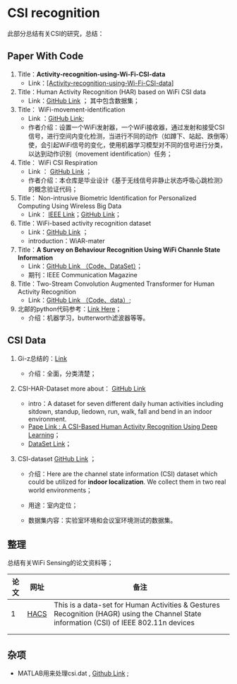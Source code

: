 # CSI recognition

此部分总结有关CSI的研究，总结：

## Paper With Code

1. Title：**Activity-recognition-using-Wi-Fi-CSI-data**  
   * Link：[[Activity-recognition-using-Wi-Fi-CSI-data]](https://github.com/sansanketdg/Activity-recognition-using-Wi-Fi-CSI-data)
2. Title：Human Activity Recognition (HAR) based on WiFi CSI data
   * Link：[GitHub Link](https://github.com/Retsediv/WIFI_CSI_based_HAR) ； 其中包含数据集；
3. Title： WiFi-movement-identification
   * Link ：[GitHub Link](https://github.com/persistforever/WiFi-movement-identification);
   * 作者介绍：设置一个WiFi发射器，一个WiFi接收器，通过发射和接受CSI信号，进行空间内变化检测，当进行不同的动作（如蹲下、站起、跌倒等）使，会引起WiFi信号的变化，使用机器学习模型对不同的信号进行分类，以达到动作识别（movement identification）任务；
4. Title： WiFi CSI Respiration
   * Link ： [GitHub Link](https://github.com/JiamuLea/WiFi_CSI_Respiration) ；
   * 作者介绍：本仓库是毕业设计《基于无线信号非静止状态呼吸心跳检测》的概念验证代码；
5. Title： Non-intrusive Biometric Identification for Personalized Computing Using Wireless Big Data
   * Link： [IEEE Link](https://ieeexplore.ieee.org/document/8560141)；[GitHub Link](https://github.com/mobinets/wifiwalker)；
6. Title：WiFi-based activity recognition dataset
   * Link：[GitHub Link](https://github.com/linteresa/WiAR) ；
   * introduction：WiAR-mater
7. Title：**A Survey on Behaviour Recognition Using WiFi Channle State Information**
   * Link：[GitHub Link （Code、DataSet）](https://github.com/ermongroup/Wifi_Activity_Recognition)；
   * 期刊：IEEE Communication Magazine
8. Title：Two-Stream Convolution Augmented Transformer for Human Activity Recognition
   * Link：[GitHub Link （Code、data）](https://github.com/windofshadow/THAT);
9. 北邮的python代码参考：[Link Here](https://github.com/superyuxiao/CSI)；
   * 介绍：机器学习，butterworth滤波器等等。





## CSI Data 

1.  Gi-z总结的：[Link](https://github.com/Gi-z/CSI-Data)
    * 介绍：全面，分类清楚；
    
2.  CSI-HAR-Dataset more about： [GitHub Link](https://github.com/parisafm/CSI-HAR-Dataset)
    * intro：A dataset for seven different daily human activities including sitdown, standup, liedown, run, walk, fall and bend in an indoor environment.
    * [Pape Link : A CSI-Based Human Activity Recognition Using Deep Learning](https://www.mdpi.com/1424-8220/21/21/7225/pdf)；
    * [DataSet Link](https://github.com/parisafm/CSI-HAR-Dataset)；
    
3. CSI-dataset  [GitHub Link](https://github.com/qiang5love1314/CSI-dataset) ；

    * 介绍：Here are the channel state information (CSI) dataset which could be utilized for **indoor localization**. We collect them in two real world environments；

    * 用途：室内定位；
    * 数据集内容：实验室环境和会议室环境测试的数据集。



## 整理

总结有关WiFi Sensing的论文资料等；

| 论文 | 网址                                                         | 备注                                                         |
| ---- | ------------------------------------------------------------ | ------------------------------------------------------------ |
| 1    | [HACS](https://github.com/tahmidzbr/Human-Activities-Gestures-Recognition-using-Channel-State-Information-CSI-of-IEEE-802.11n?ysclid=ldy39stvya550102249) | This is a data-set for Human Activities & Gestures Recognition (HAGR) using the Channel State information (CSI) of IEEE 802.11n devices |
|      |                                                              |                                                              |
|      |                                                              |                                                              |



## 杂项

* MATLAB用来处理csi.dat , [Github Link](https://github.com/guanzaijia/csi-matlab) ;
